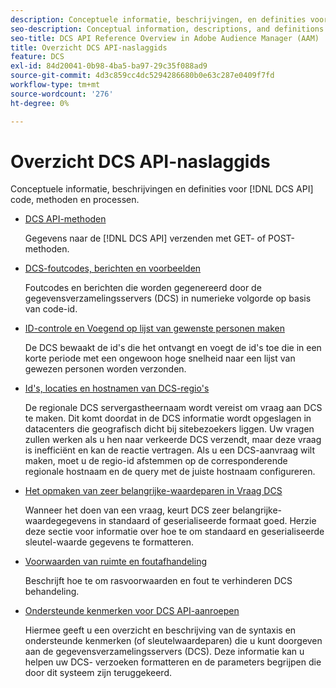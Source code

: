```yaml
---
description: Conceptuele informatie, beschrijvingen, en definities voor code DCS API, methodes, en processen.
seo-description: Conceptual information, descriptions, and definitions for DCS API code, methods, and processes in Adobe Audience Manager (AAM).
seo-title: DCS API Reference Overview in Adobe Audience Manager (AAM)
title: Overzicht DCS API-naslaggids
feature: DCS
exl-id: 84d20041-0b98-4ba5-ba97-29c35f088ad9
source-git-commit: 4d3c859cc4dc5294286680b0e63c287e0409f7fd
workflow-type: tm+mt
source-wordcount: '276'
ht-degree: 0%

---
```


# Overzicht DCS API-naslaggids

Conceptuele informatie, beschrijvingen en definities voor [!DNL DCS API] code, methoden en processen.

* [DCS API-methoden](/help/using/api/dcs-intro/dcs-api-reference/dcs-api-methods.md)

  Gegevens naar de [!DNL DCS API] verzenden met GET- of POST-methoden.

* [DCS-foutcodes, berichten en voorbeelden](/help/using/api/dcs-intro/dcs-api-reference/dcs-error-codes.md)

  Foutcodes en berichten die worden gegenereerd door de gegevensverzamelingsservers (DCS) in numerieke volgorde op basis van code-id.

* [ID-controle en Voegend op lijst van gewenste personen maken](/help/using/api/dcs-intro/dcs-api-reference/id-monitoring-denylisting.md)

  De DCS bewaakt de id&#39;s die het ontvangt en voegt de id&#39;s toe die in een korte periode met een ongewoon hoge snelheid naar een lijst van gewezen personen worden verzonden.

* [Id&#39;s, locaties en hostnamen van DCS-regio&#39;s](/help/using/api/dcs-intro/dcs-api-reference/dcs-regions.md)

  De regionale DCS servergastheernaam wordt vereist om vraag aan DCS te maken. Dit komt doordat in de DCS informatie wordt opgeslagen in datacenters die geografisch dicht bij sitebezoekers liggen. Uw vragen zullen werken als u hen naar verkeerde DCS verzendt, maar deze vraag is inefficiënt en kan de reactie vertragen. Als u een DCS-aanvraag wilt maken, moet u de regio-id afstemmen op de corresponderende regionale hostnaam en de query met de juiste hostnaam configureren.

* [Het opmaken van zeer belangrijke-waardeparen in Vraag DCS](/help/using/api/dcs-intro/dcs-api-reference/dcs-key-format.md)

  Wanneer het doen van een vraag, keurt DCS zeer belangrijke-waardegegevens in standaard of geserialiseerde formaat goed. Herzie deze sectie voor informatie over hoe te om standaard en geserialiseerde sleutel-waarde gegevens te formatteren.

* [Voorwaarden van ruimte en foutafhandeling](/help/using/api/dcs-intro/dcs-api-reference/dcs-race-conditions.md)

  Beschrijft hoe te om rasvoorwaarden en fout te verhinderen DCS behandeling.

* [Ondersteunde kenmerken voor DCS API-aanroepen](/help/using/api/dcs-intro/dcs-api-reference/dcs-keys.md)

  Hiermee geeft u een overzicht en beschrijving van de syntaxis en ondersteunde kenmerken (of sleutelwaardeparen) die u kunt doorgeven aan de gegevensverzamelingsservers (DCS). Deze informatie kan u helpen uw DCS- verzoeken formatteren en de parameters begrijpen die door dit systeem zijn teruggekeerd.
